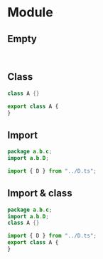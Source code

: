 # Module

## Empty
```java
```
```typescript
```

## Class
```java
class A {}
```
```typescript
export class A {
}
```

## Import
```java
package a.b.c;
import a.b.D;
```
```typescript
import { D } from "../D.ts";
```

## Import & class
```java
package a.b.c;
import a.b.D;
class A {}
```
```typescript
import { D } from "../D.ts";
export class A {
}
```
